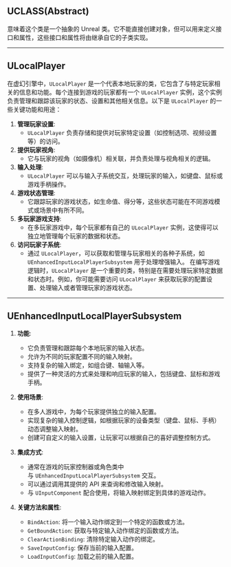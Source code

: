 ## UCLASS(Abstract)
意味着这个类是一个抽象的 Unreal 类。它不能直接创建对象，但可以用来定义接口和属性，这些接口和属性将由继承自它的子类实现。
___
## ULocalPlayer
在虚幻引擎中，`ULocalPlayer` 是一个代表本地玩家的类，它包含了与特定玩家相关的信息和功能。每个连接到游戏的玩家都有一个 `ULocalPlayer` 实例，这个实例负责管理和跟踪该玩家的状态、设置和其他相关信息。以下是 `ULocalPlayer` 的一些关键功能和用途：
1. **管理玩家设置**:
   - `ULocalPlayer` 负责存储和提供对玩家特定设置（如控制选项、视频设置等）的访问。
2. **提供玩家视角**:
   - 它与玩家的视角（如摄像机）相关联，并负责处理与视角相关的逻辑。
3. **输入处理**:
   - `ULocalPlayer` 可以与输入子系统交互，处理玩家的输入，如键盘、鼠标或游戏手柄操作。
4. **游戏状态管理**:
   - 它跟踪玩家的游戏状态，如生命值、得分等，这些状态可能在不同游戏模式或场景中有所不同。
5. **多玩家游戏支持**:
   - 在多玩家游戏中，每个玩家都有自己的 `ULocalPlayer` 实例，这使得可以独立地管理每个玩家的数据和状态。
6. **访问玩家子系统**:
   - 通过 `ULocalPlayer`，可以获取和管理与玩家相关的各种子系统，如 `UEnhancedInputLocalPlayerSubsystem` 用于处理增强输入。
在编写游戏逻辑时，`ULocalPlayer` 是一个重要的类，特别是在需要处理玩家特定数据和状态时。例如，你可能需要访问 `ULocalPlayer` 来获取玩家的配置设置、处理输入或者管理玩家的游戏状态。
___
## UEnhancedInputLocalPlayerSubsystem
1. **功能**:
    
    - 它负责管理和跟踪每个本地玩家的输入状态。
    - 允许为不同的玩家配置不同的输入映射。
    - 支持复杂的输入绑定，如组合键、轴输入等。
    - 提供了一种灵活的方式来处理和响应玩家的输入，包括键盘、鼠标和游戏手柄。
2. **使用场景**:
    
    - 在多人游戏中，为每个玩家提供独立的输入配置。
    - 实现复杂的输入控制逻辑，如根据玩家的设备类型（键盘、鼠标、手柄）动态调整输入映射。
    - 创建可自定义的输入设置，让玩家可以根据自己的喜好调整控制方式。
3. **集成方式**:
    
    - 通常在游戏的玩家控制器或角色类中与 `UEnhancedInputLocalPlayerSubsystem` 交互。
    - 可以通过调用其提供的 API 来查询和修改输入映射。
    - 与 `UInputComponent` 配合使用，将输入映射绑定到具体的游戏动作。
4. **关键方法和属性**:
    
    - `BindAction`: 将一个输入动作绑定到一个特定的函数或方法。
    - `GetBoundAction`: 获取与特定输入动作绑定的函数或方法。
    - `ClearActionBinding`: 清除特定输入动作的绑定。
    - `SaveInputConfig`: 保存当前的输入配置。
    - `LoadInputConfig`: 加载之前的输入配置。